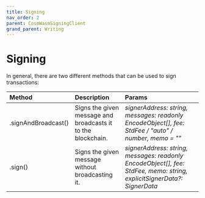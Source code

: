 ```yaml
---
title: Signing
nav_order: 2
parent: CosmWasmSigningClient
grand_parent: Writing
---
```


# Signing

In general, there are two different methods that can be used to sign transactions:

| Method              | Description                                                  | Params                                                                                                                 |
| :------------------ | :----------------------------------------------------------- | :--------------------------------------------------------------------------------------------------------------------- |
| .signAndBroadcast() | Signs the given message and broadcasts it to the blockchain. | _signerAddress: string, messages: readonly EncodeObject[], fee: StdFee / "auto" / number, memo = ""_                   |
| .sign()             | Signs the given message without broadcasting it.             | _signerAddress: string, messages: readonly EncodeObject[], fee: StdFee, memo: string, explicitSignerData?: SignerData_ |
